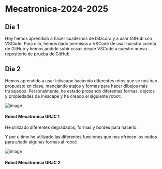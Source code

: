 # Mecatronica-2024-2025

## Día 1
Hoy hemos aprendido a hacer cuadernos de bitácora y a usar GitHub con VSCode.
Para ello, hemos dado permisos a VSCode de usar nuestra cuenta de GitHub y hemos podido subir cosas desde VSCode a nuestro nuevo repositorio de prueba de GitHub.

## Día 2

Hemos aprendido a usar Inkscape haciendo diferentes retos que se nos han propuesto en clase, manejando atajos y formas para hacer dibujos más trabajados.
Personalmente, he estado probando diferentes formas, objetos y propiedades de Inkscape y he creado el siguiente robot:

![image](https://github.com/user-attachments/assets/791657e0-b918-4d7e-a2eb-c9b201dca57d)
#### Robot Mecatrónica URJC 1

He utilizado diferentes degradados, formas y bordes para hacerlo.

Y por ultimo he utilizado las diferentes funciones que nos ofrecen los nodos para añadir algunas formas al robot:

![image](https://github.com/user-attachments/assets/67bc3be5-ed34-46f6-988c-9185e32a2f00)
#### Robot Mecatrónica URJC 2
